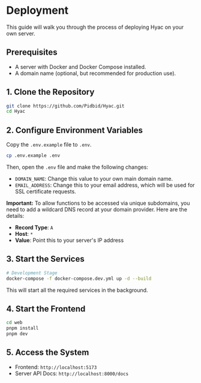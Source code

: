 # Deployment

This guide will walk you through the process of deploying Hyac on your own server.

## Prerequisites

- A server with Docker and Docker Compose installed.
- A domain name (optional, but recommended for production use).

## 1. Clone the Repository

```bash
git clone https://github.com/Pidbid/Hyac.git
cd Hyac
```

## 2. Configure Environment Variables

Copy the `.env.example` file to `.env`.

```bash
cp .env.example .env
```

Then, open the `.env` file and make the following changes:

-   `DOMAIN_NAME`: Change this value to your own main domain name.
-   `EMAIL_ADDRESS`: Change this to your email address, which will be used for SSL certificate requests.

**Important:** To allow functions to be accessed via unique subdomains, you need to add a wildcard DNS record at your domain provider. Here are the details:

-   **Record Type**: `A`
-   **Host**: `*`
-   **Value**: Point this to your server's IP address

## 3. Start the Services

```bash
# Development Stage
docker-compose -f docker-compose.dev.yml up -d --build
```

This will start all the required services in the background.

## 4. Start the Frontend

```bash
cd web
pnpm install
pnpm dev
```

## 5. Access the System

- Frontend: `http://localhost:5173`
- Server API Docs: `http://localhost:8000/docs`
